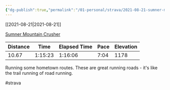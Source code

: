 ```yaml
---
{"dg-publish":true,"permalink":"/01-personal/strava/2021-08-21-sumner-mountain-crusher/"}
---
```



[[2021-08-21\|2021-08-21]]

[Sumner Mountain Crusher](https://www.strava.com/activities/5831558164)

| Distance | Time    | Elapsed Time | Pace | Elevation |
| -------- | ------- | ------------ | ---- | --------- |
| 10.67    | 1:15:23 | 1:16:06      | 7:04 | 1178      |


Running some hometown routes. These are great running roads - it's like the trail running of road running.

#strava
